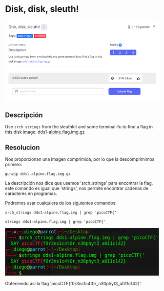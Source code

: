 # Disk, disk, sleuth!
![Descripcion del CTF](img/description.png)

## Descripción
Use `srch_strings` from the sleuthkit and some terminal-fu to find a flag in this disk image: [dds1-alpine.flag.img.gz](https://mercury.picoctf.net/static/4f3df7052b4121aff89af1a3f517afb1/dds1-alpine.flag.img.gz)

## Resolucion
Nos proporcionan una imagen comprimida, por lo que la descomprimimos primero:

```
gunzip dds1-alpine.flag.img.gz
```

La descripción nos dice que usemos 'srch_strings' para encontrar la flag, este comando es igual que 'strings', nos permite encontrar cadenas de caracteres en programas.

Podremos usar cualquiera de los siguientes comandos:

```
srch_strings dds1-alpine.flag.img | grep 'picoCTF{'
```


```
strings dds1-alpine.flag.img | grep 'picoCTF{'
```

![Consola](img/console.png)

Obteniendo así la flag 'picoCTF{f0r3ns1c4t0r_n30phyt3_a011c142}'.